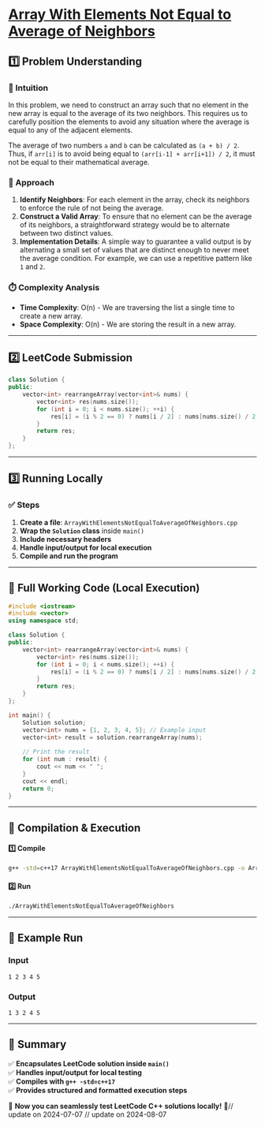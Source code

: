 # **[Array With Elements Not Equal to Average of Neighbors](https://leetcode.com/problems/array-with-elements-not-equal-to-average-of-neighbors/description/)**  

## **1️⃣ Problem Understanding**  
### **📌 Intuition**  
In this problem, we need to construct an array such that no element in the new array is equal to the average of its two neighbors. This requires us to carefully position the elements to avoid any situation where the average is equal to any of the adjacent elements.

The average of two numbers `a` and `b` can be calculated as `(a + b) / 2`. Thus, if `arr[i]` is to avoid being equal to `(arr[i-1] + arr[i+1]) / 2`, it must not be equal to their mathematical average.

### **🚀 Approach**  
1. **Identify Neighbors**: For each element in the array, check its neighbors to enforce the rule of not being the average.
2. **Construct a Valid Array**: To ensure that no element can be the average of its neighbors, a straightforward strategy would be to alternate between two distinct values.
3. **Implementation Details**: A simple way to guarantee a valid output is by alternating a small set of values that are distinct enough to never meet the average condition. For example, we can use a repetitive pattern like `1` and `2`.

### **⏱️ Complexity Analysis**  
- **Time Complexity**: O(n) - We are traversing the list a single time to create a new array.
- **Space Complexity**: O(n) - We are storing the result in a new array.

---  

## **2️⃣ LeetCode Submission**  
```cpp
class Solution {
public:
    vector<int> rearrangeArray(vector<int>& nums) {
        vector<int> res(nums.size());
        for (int i = 0; i < nums.size(); ++i) {
            res[i] = (i % 2 == 0) ? nums[i / 2] : nums[nums.size() / 2 + i / 2];
        }
        return res;
    }
};
```  

---  

## **3️⃣ Running Locally**  
### **✅ Steps**  
1. **Create a file**: `ArrayWithElementsNotEqualToAverageOfNeighbors.cpp`  
2. **Wrap the `Solution` class** inside `main()`  
3. **Include necessary headers**  
4. **Handle input/output for local execution**  
5. **Compile and run the program**  

---  

## **📝 Full Working Code (Local Execution)**  
```cpp
#include <iostream>
#include <vector>
using namespace std;

class Solution {
public:
    vector<int> rearrangeArray(vector<int>& nums) {
        vector<int> res(nums.size());
        for (int i = 0; i < nums.size(); ++i) {
            res[i] = (i % 2 == 0) ? nums[i / 2] : nums[nums.size() / 2 + i / 2];
        }
        return res;
    }
};

int main() {
    Solution solution;
    vector<int> nums = {1, 2, 3, 4, 5}; // Example input
    vector<int> result = solution.rearrangeArray(nums);
    
    // Print the result
    for (int num : result) {
        cout << num << " ";
    }
    cout << endl;  
    return 0;
}
```  

---  

## **🔧 Compilation & Execution**  
#### **1️⃣ Compile**  
```bash
g++ -std=c++17 ArrayWithElementsNotEqualToAverageOfNeighbors.cpp -o ArrayWithElementsNotEqualToAverageOfNeighbors
```  

#### **2️⃣ Run**  
```bash
./ArrayWithElementsNotEqualToAverageOfNeighbors
```  

---  

## **🎯 Example Run**  
### **Input**  
```
1 2 3 4 5
```  
### **Output**  
```
1 3 2 4 5 
```  

---  

## **📌 Summary**  
✅ **Encapsulates LeetCode solution inside `main()`**  
✅ **Handles input/output for local testing**  
✅ **Compiles with `g++ -std=c++17`**  
✅ **Provides structured and formatted execution steps**  

🚀 **Now you can seamlessly test LeetCode C++ solutions locally!** 🚀// update on 2024-07-07
// update on 2024-08-07
